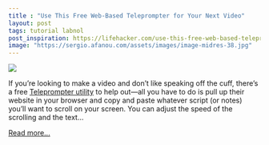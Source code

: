 ```yaml
---
title : "Use This Free Web-Based Teleprompter for Your Next Video"
layout: post
tags: tutorial labnol
post_inspiration: https://lifehacker.com/use-this-free-web-based-teleprompter-for-your-next-vide-1846624023
image: "https://sergio.afanou.com/assets/images/image-midres-38.jpg"
---
```


<img src="https://i.kinja-img.com/gawker-media/image/upload/s--cJIMMsVB--/c_fit,fl_progressive,q_80,w_636/juamr8tf0jpwstyh9hpm.jpg" /><p>If you’re looking to make a video and don’t like speaking off the cuff, there’s a free <a href="https://telepromptermirror.com/telepromptersoftware.htm" target="_blank" rel="noopener noreferrer">Teleprompter utility</a> to help out—all you have to do is pull up their website in your browser and copy and paste whatever script (or notes) you’ll want to scroll on your screen. You can adjust the speed of the scrolling and the text…</p><p><a href="https://lifehacker.com/use-this-free-web-based-teleprompter-for-your-next-vide-1846624023">Read more...</a></p>